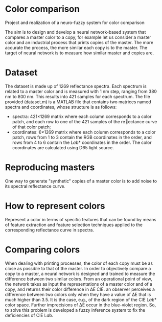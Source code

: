 # Color comparison
Project and realization of a neuro-fuzzy system for color comparison

The aim is to design and develop a neural network-based system that compares a master color to a copy, for example let us consider a master color and an industrial process that prints copies of the master. The more accurate the process, the more similar each copy is to the master. The target of neural network is to measure how similar master and copies are.

# Dataset

The dataset is made up of 1269 reflectance spectra. Each spectrum is related to a master color and is measured with 1 nm step, ranging from 380 nm to 800 nm. This results into 421 samples for each spectrum. 
The file provided (dataset.m) is a MATLAB file that contains two matrices named spectra and coordinates, whose structure is as follows:
- spectra: 421×1269 matrix where each column corresponds to a color patch, and each row to one of the 421 samples of the reectance curve of that color patch;
- coordinates: 6×1269 matrix where each column corresponds to a color patch, rows from 1 to 3 contain the RGB coordinates in the order, and rows from 4 to 6 contain the L*a*b* coordinates in the order. The color coordinates are calculated using D65 light source.

# Reproducing masters

One way to generate "synthetic" copies of a master color is to add noise to its spectral reflectance curve.

# How to represent colors
Represent a color in terms of specific features that can be found by means of feature extraction and feature selection techniques applied to the corresponding reflectance curve in spectra.

# Comparing colors

When dealing with printing processes, the color of each copy must be as close as possible to that of the master.
In order to objectively compare a copy to a master, a neural network is designed and trained to measure the difference between two similar colors. From an operational point of view, the network takes as input the representations of a master color and of a copy, and returns their color difference in ΔE CIE.
an observer perceives a difference between two colors only when they have a value of ∆E that is much higher than 3.5. It is the case, e.g., of the dark region of the CIE L*a*b* color space. Further imprecisions of ∆E occur in the blue-violet region. So, to solve this problem is developed a fuzzy inference system to fix the deficiencies of CIE L*a*b.
